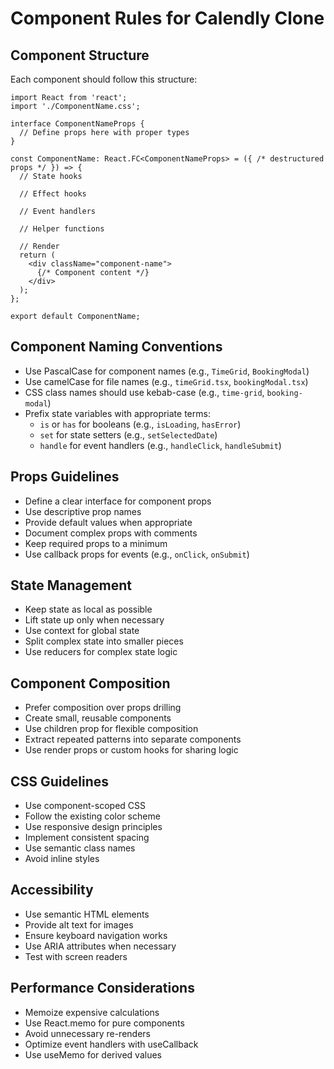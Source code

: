 # Component Rules for Calendly Clone

## Component Structure
Each component should follow this structure:

```tsx
import React from 'react';
import './ComponentName.css';

interface ComponentNameProps {
  // Define props here with proper types
}

const ComponentName: React.FC<ComponentNameProps> = ({ /* destructured props */ }) => {
  // State hooks
  
  // Effect hooks
  
  // Event handlers
  
  // Helper functions
  
  // Render
  return (
    <div className="component-name">
      {/* Component content */}
    </div>
  );
};

export default ComponentName;
```

## Component Naming Conventions
- Use PascalCase for component names (e.g., `TimeGrid`, `BookingModal`)
- Use camelCase for file names (e.g., `timeGrid.tsx`, `bookingModal.tsx`)
- CSS class names should use kebab-case (e.g., `time-grid`, `booking-modal`)
- Prefix state variables with appropriate terms:
  - `is` or `has` for booleans (e.g., `isLoading`, `hasError`)
  - `set` for state setters (e.g., `setSelectedDate`)
  - `handle` for event handlers (e.g., `handleClick`, `handleSubmit`)

## Props Guidelines
- Define a clear interface for component props
- Use descriptive prop names
- Provide default values when appropriate
- Document complex props with comments
- Keep required props to a minimum
- Use callback props for events (e.g., `onClick`, `onSubmit`)

## State Management
- Keep state as local as possible
- Lift state up only when necessary
- Use context for global state
- Split complex state into smaller pieces
- Use reducers for complex state logic

## Component Composition
- Prefer composition over props drilling
- Create small, reusable components
- Use children prop for flexible composition
- Extract repeated patterns into separate components
- Use render props or custom hooks for sharing logic

## CSS Guidelines
- Use component-scoped CSS
- Follow the existing color scheme
- Use responsive design principles
- Implement consistent spacing
- Use semantic class names
- Avoid inline styles

## Accessibility
- Use semantic HTML elements
- Provide alt text for images
- Ensure keyboard navigation works
- Use ARIA attributes when necessary
- Test with screen readers

## Performance Considerations
- Memoize expensive calculations
- Use React.memo for pure components
- Avoid unnecessary re-renders
- Optimize event handlers with useCallback
- Use useMemo for derived values 
